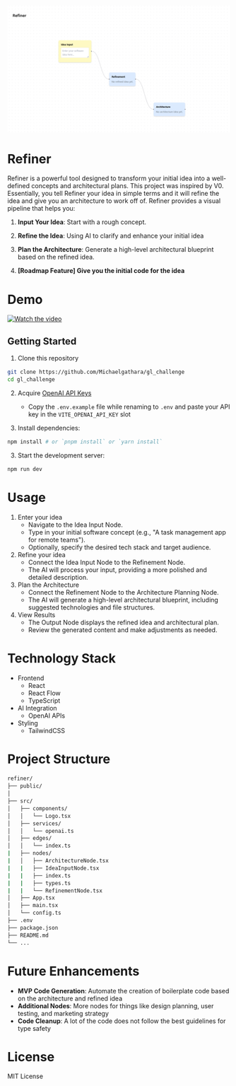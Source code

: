 ![UI Preview](public/images/r_ui_preview.png)

# Refiner

Refiner is a powerful tool designed to transform your initial idea into a well-defined concepts and architectural plans. This project was inspired by V0. Essentially, you tell Refiner your idea in simple terms and it will refine the idea and give you an architecture to work off of. Refiner provides a visual pipeline that helps you:

1. **Input Your Idea**: Start with a rough concept.
2. **Refine the Idea**: Using AI to clarify and enhance your initial idea
3. **Plan the Architecture**: Generate a high-level architectural blueprint based on the refined idea.

4. **[Roadmap Feature] Give you the initial code for the idea**

# Demo
[![Watch the video](https://img.youtube.com/vi/1xjpwHac-PU/0.jpg)](https://www.youtube.com/watch?v=1xjpwHac-PU)


## Getting Started

1. Clone this repository
```bash
git clone https://github.com/Michaelgathara/gl_challenge
cd gl_challenge
```

2. Acquire [OpenAI API Keys](https://playground.openai.com)
    - Copy the `.env.example` file while renaming to `.env` and paste your API key in the `VITE_OPENAI_API_KEY` slot

3. Install dependencies:

```bash
npm install # or `pnpm install` or `yarn install`
```

3. Start the development server:

```bash
npm run dev
```

# Usage
1. Enter your idea
    - Navigate to the Idea Input Node.
    - Type in your initial software concept (e.g., "A task management app for remote teams").
    - Optionally, specify the desired tech stack and target audience.
2. Refine your idea
    - Connect the Idea Input Node to the Refinement Node.
    - The AI will process your input, providing a more polished and detailed description.
3. Plan the Architecture
    - Connect the Refinement Node to the Architecture Planning Node.
    - The AI will generate a high-level architectural blueprint, including suggested technologies and file structures.
4. View Results
    - The Output Node displays the refined idea and architectural plan.
    - Review the generated content and make adjustments as needed.

# Technology Stack
- Frontend
    - React
    - React Flow
    - TypeScript
- AI Integration
    - OpenAI APIs
- Styling
    - TailwindCSS

# Project Structure
```bash
refiner/
├── public/
│  
├── src/
│   ├── components/
│   │   └── Logo.tsx 
│   ├── services/
│   │   └── openai.ts
│   ├── edges/
│   │   └── index.ts
|   ├── nodes/
|   │   ├── ArchitectureNode.tsx
|   |   ├── IdeaInputNode.tsx
|   |   ├── index.ts
|   |   ├── types.ts
|   |   └── RefinementNode.tsx 
│   ├── App.tsx
│   ├── main.tsx
│   └── config.ts
├── .env
├── package.json
├── README.md
└── ... 
```

# Future Enhancements
- **MVP Code Generation**: Automate the creation of boilerplate code based on the architecture and refined idea
- **Additional Nodes**: More nodes for things like design planning, user testing, and marketing strategy
- **Code Cleanup**: A lot of the code does not follow the best guidelines for type safety

# License
MIT License